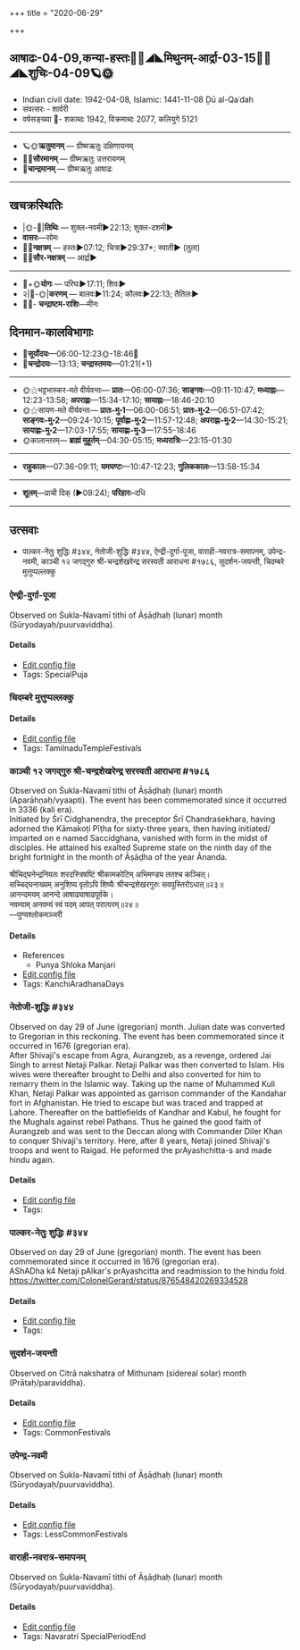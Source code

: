 +++
title = "2020-06-29"

+++
## आषाढः-04-09,कन्या-हस्तः🌛🌌◢◣मिथुनम्-आर्द्रा-03-15🌌🌞◢◣शुचिः-04-09🪐🌞
- Indian civil date: 1942-04-08, Islamic: 1441-11-08 Ḏū al-Qaʿdah
- संवत्सरः - शार्वरी
- वर्षसङ्ख्या 🌛- शकाब्दः 1942, विक्रमाब्दः 2077, कलियुगे 5121
___________________
- 🪐🌞**ऋतुमानम्** — ग्रीष्मऋतुः दक्षिणायनम्
- 🌌🌞**सौरमानम्** — ग्रीष्मऋतुः उत्तरायणम्
- 🌛**चान्द्रमानम्** — ग्रीष्मऋतुः आषाढः
___________________


## खचक्रस्थितिः
- |🌞-🌛|**तिथिः** — शुक्ल-नवमी►22:13; शुक्ल-दशमी►  
- **वासरः**—सोमः  
- 🌌🌛**नक्षत्रम्** — हस्तः►07:12; चित्रा►29:37*; स्वाती► (तुला)  
- 🌌🌞**सौर-नक्षत्रम्** — आर्द्रा►  
___________________
- 🌛+🌞**योगः** — परिघः►17:11; शिवः►  
- २|🌛-🌞|**करणम्** — बालवः►11:24; कौलवः►22:13; तैतिलः►  
- 🌌🌛- **चन्द्राष्टम-राशिः**—मीनः  


## दिनमान-कालविभागाः
- 🌅**सूर्योदयः**—06:00-12:23🌞️-18:46🌇  
- 🌛**चन्द्रोदयः**—13:13; **चन्द्रास्तमयः**—01:21(+1)  
___________________
- 🌞⚝भट्टभास्कर-मते वीर्यवन्तः— **प्रातः**—06:00-07:36; **साङ्गवः**—09:11-10:47; **मध्याह्नः**—12:23-13:58; **अपराह्णः**—15:34-17:10; **सायाह्नः**—18:46-20:10  
- 🌞⚝सायण-मते वीर्यवन्तः— **प्रातः-मु॰1**—06:00-06:51; **प्रातः-मु॰2**—06:51-07:42; **साङ्गवः-मु॰2**—09:24-10:15; **पूर्वाह्णः-मु॰2**—11:57-12:48; **अपराह्णः-मु॰2**—14:30-15:21; **सायाह्णः-मु॰2**—17:03-17:55; **सायाह्णः-मु॰3**—17:55-18:46  
- 🌞कालान्तरम्— **ब्राह्मं मुहूर्तम्**—04:30-05:15; **मध्यरात्रिः**—23:15-01:30  
___________________
- **राहुकालः**—07:36-09:11; **यमघण्टः**—10:47-12:23; **गुलिककालः**—13:58-15:34  
___________________
- **शूलम्**—प्राची दिक् (►09:24); **परिहारः**–दधि  
___________________

## उत्सवाः
- पाल्कर-नेतुः शुद्धिः #३४४, नेतोजी-शुद्धिः #३४४, ऐन्द्री-दुर्गा-पूजा, वाराही-नवरात्र-समापनम्, उपेन्द्र-नवमी, काञ्ची १२ जगद्गुरु श्री-चन्द्रशेखरेन्द्र सरस्वती आराधना #१७८६, सुदर्शन-जयन्ती, चिदम्बरे मुत्तुप्पल्लक्कु
### ऐन्द्री-दुर्गा-पूजा

Observed on Śukla-Navamī tithi of Āṣāḍhaḥ (lunar) month (Sūryodayaḥ/puurvaviddha). 

#### Details
- [Edit config file](https://github.com/jyotisham/adyatithi/tree/master/devatA/shakti/lunar_month/tithi/04/09/aindrI-durgA-pUjA.toml)
- Tags: SpecialPuja


### चिदम्बरे मुत्तुप्पल्लक्कु



#### Details
- [Edit config file](https://github.com/jyotisham/adyatithi/tree/master/temples/Tamil/relative_event/naTarAjar%20An2i%20tirumaJcan2am/offset__01/cidambarE%20muttuppallakku.toml)
- Tags: TamilnaduTempleFestivals


### काञ्ची १२ जगद्गुरु श्री-चन्द्रशेखरेन्द्र सरस्वती आराधना #१७८६

Observed on Śukla-Navamī tithi of Āṣāḍhaḥ (lunar) month (Aparāhṇaḥ/vyaapti). The event has been commemorated since it occurred in 3336 (kali era).  
Initiated by Śrī Cidghanendra, the preceptor Śrī Chandraśekhara, having adorned the Kāmakoṭi Pīṭha for sixty-three years, then having initiated/ imparted on e named Saccidghana, vanished with form in the midst of disciples. He attained his exalted Supreme state on the ninth day of the bright fortnight in the month of Āṣāḍha of the year Ānanda.

श्रीचिद्घनेन्द्रनियतः शरदस्त्रिषष्टिं श्रीकामकोटिम् अभिमण्ड्य ततश्च कञ्चित्।  
सच्चिद्घनाख्यम् अनुशिष्य वृतोऽपि शिष्यैः श्रीचन्द्रशेखरगुरुः सवपुस्तिरोऽधात्॥२३॥  
आनन्दमयम् आनन्दे आषाढ्याषाढपूर्वके।  
नवम्याम् अनवम्यं स्वं पदम् आपत् परात्परम्॥२४॥  
—पुण्यश्लोकमञ्जरी



#### Details
- References
  - Punya Shloka Manjari
- [Edit config file](https://github.com/jyotisham/adyatithi/tree/master/mahApuruSha/kAnchI-maTha/lunar_month/tithi/04/09/kAJcI%2012%20jagadguru%20zrI~candrazEkharEndra%20sarasvatI%20ArAdhanA.toml)
- Tags: KanchiAradhanaDays


### नेतोजी-शुद्धिः #३४४

Observed on day 29 of June (gregorian) month. Julian date was converted to Gregorian in this reckoning. The event has been commemorated since it occurred in 1676 (gregorian era).  
After Shivaji's escape from Agra, Aurangzeb, as a revenge, ordered Jai Singh to arrest Netaji Palkar. Netaji Palkar was then converted to Islam. His wives were thereafter brought to Delhi and also converted for him to remarry them in the Islamic way. Taking up the name of Muhammed Kuli Khan, Netaji Palkar was appointed as garrison commander of the Kandahar fort in Afghanistan. He tried to escape but was traced and trapped at Lahore. Thereafter on the battlefields of Kandhar and Kabul, he fought for the Mughals against rebel Pathans. Thus he gained the good faith of Aurangzeb and was sent to the Deccan along with Commander Diler Khan to conquer Shivaji's territory. Here, after 8 years, Netaji joined Shivaji's troops and went to Raigad. He peformed the prAyashchitta-s and made hindu again.

#### Details
- [Edit config file](https://github.com/jyotisham/adyatithi/tree/master/mahApuruSha/xatra-later/gregorian/day/06/29/netojI-shuddhiH.toml)
- Tags: 


### पाल्कर-नेतुः शुद्धिः #३४४

Observed on day 29 of June (gregorian) month. The event has been commemorated since it occurred in 1676 (gregorian era).  
AShADha k4 Netaji pAlkar's prAyashcitta and readmission to the hindu fold. https://twitter.com/ColonelGerard/status/876548420269334528

#### Details
- [Edit config file](https://github.com/jyotisham/adyatithi/tree/master/mahApuruSha/xatra-later/gregorian/day/06/29/pAlkara-netuH_shuddhiH.toml)
- Tags: 


### सुदर्शन-जयन्ती

Observed on Citrā nakshatra of Mithunam (sidereal solar) month (Prātaḥ/paraviddha). 

#### Details
- [Edit config file](https://github.com/jyotisham/adyatithi/tree/master/devatA/vaiShNava/sidereal_solar_month/nakshatra/03/14/sudarzana~jayantI.toml)
- Tags: CommonFestivals


### उपेन्द्र-नवमी

Observed on Śukla-Navamī tithi of Āṣāḍhaḥ (lunar) month (Sūryodayaḥ/puurvaviddha). 

#### Details
- [Edit config file](https://github.com/jyotisham/adyatithi/tree/master/devatA/vaiShNava/lunar_month/tithi/04/09/upEndra-navamI.toml)
- Tags: LessCommonFestivals


### वाराही-नवरात्र-समापनम्

Observed on Śukla-Navamī tithi of Āṣāḍhaḥ (lunar) month (Sūryodayaḥ/puurvaviddha). 

#### Details
- [Edit config file](https://github.com/jyotisham/adyatithi/tree/master/devatA/shakti/lunar_month/tithi/04/09/vArAhI-navarAtra-samApanam.toml)
- Tags: Navaratri SpecialPeriodEnd


